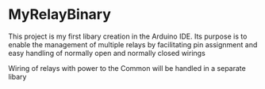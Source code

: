 # MyRelayBinary
This project is my first libary creation in the Arduino IDE.
Its purpose is to enable the management of multiple relays
by facilitating pin assignment and easy handling of normally open and normally closed wirings

Wiring of relays with power to the Common will be handled in a separate libary
